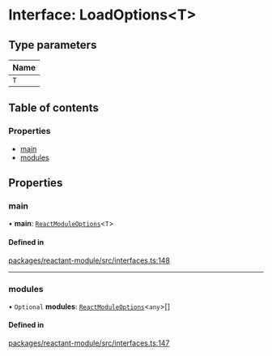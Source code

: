 # Interface: LoadOptions<T\>

## Type parameters

| Name |
| :------ |
| `T` |

## Table of contents

### Properties

- [main](LoadOptions.md#main)
- [modules](LoadOptions.md#modules)

## Properties

### main

• **main**: [`ReactModuleOptions`](../modules.md#reactmoduleoptions)<`T`\>

#### Defined in

[packages/reactant-module/src/interfaces.ts:148](https://github.com/unadlib/reactant/blob/f9546913/packages/reactant-module/src/interfaces.ts#L148)

___

### modules

• `Optional` **modules**: [`ReactModuleOptions`](../modules.md#reactmoduleoptions)<`any`\>[]

#### Defined in

[packages/reactant-module/src/interfaces.ts:147](https://github.com/unadlib/reactant/blob/f9546913/packages/reactant-module/src/interfaces.ts#L147)

